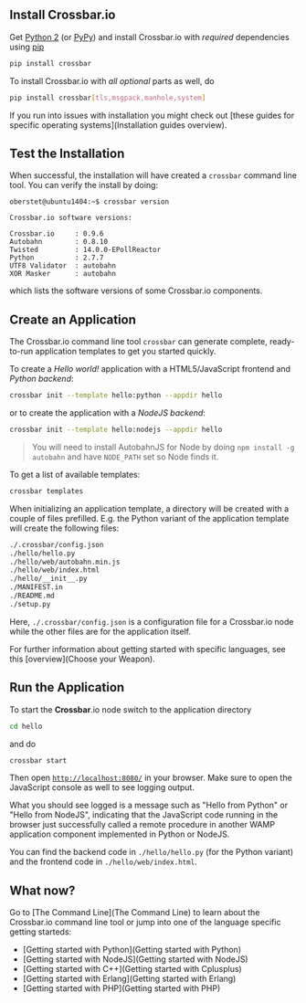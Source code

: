 ## Install Crossbar.io

Get [Python 2](http://python.org) (or [PyPy](http://pypy.org/)) and install Crossbar.io with *required* dependencies using [pip](https://pip.pypa.io/)

```sh
pip install crossbar
```
To install Crossbar.io with *all optional* parts as well, do

```sh
pip install crossbar[tls,msgpack,manhole,system]
```

If you run into issues with installation you might check out [these guides for specific operating systems](Installation guides overview).

## Test the Installation

When successful, the installation will have created a `crossbar` command line tool. You can verify the install by doing:

```console
oberstet@ubuntu1404:~$ crossbar version

Crossbar.io software versions:

Crossbar.io     : 0.9.6
Autobahn        : 0.8.10
Twisted         : 14.0.0-EPollReactor
Python          : 2.7.7
UTF8 Validator  : autobahn
XOR Masker      : autobahn
```

which lists the software versions of some Crossbar.io components.

## Create an Application

The Crossbar.io command line tool `crossbar` can generate complete, ready-to-run application templates to get you started quickly.

To create a *Hello world!* application with a HTML5/JavaScript frontend and *Python backend*:

```sh
crossbar init --template hello:python --appdir hello
```

or to create the application with a *NodeJS backend*:

```sh
crossbar init --template hello:nodejs --appdir hello
```

> You will need to install AutobahnJS for Node by doing `npm install -g autobahn` and have `NODE_PATH` set so Node finds it.

To get a list of available templates:

```sh
crossbar templates
```

When initializing an application template, a directory will be created with a couple of files prefilled. E.g. the Python variant of the application template will create the following files:

```sh
./.crossbar/config.json
./hello/hello.py
./hello/web/autobahn.min.js
./hello/web/index.html
./hello/__init__.py
./MANIFEST.in
./README.md
./setup.py
```

Here, `./.crossbar/config.json` is a configuration file for a Crossbar.io node while the other files are for the application itself.

For further information about getting started with specific languages, see this [overview](Choose your Weapon).

## Run the Application

To start the **Crossbar**.io node switch to the application directory

```sh
cd hello
```

and do

```sh
crossbar start
```

Then open [`http://localhost:8080/`](http://localhost:8080/) in your browser. Make sure to open the JavaScript console as well to see logging output.

What you should see logged is a message such as "Hello from Python" or "Hello from NodeJS", indicating that the JavaScript code running in the browser just successfully called a remote procedure in another WAMP application component implemented in Python or NodeJS.

You can find the backend code in `./hello/hello.py` (for the Python variant) and the frontend code in `./hello/web/index.html`.

## What now?

Go to [The Command Line](The Command Line) to learn about the Crossbar.io command line tool or jump into one of the language specific getting starteds:

  * [Getting started with Python](Getting started with Python)
  * [Getting started with NodeJS](Getting started with NodeJS)
  * [Getting started with C++](Getting started with Cplusplus)
  * [Getting started with Erlang](Getting started with Erlang)
  * [Getting started with PHP](Getting started with PHP)